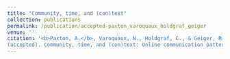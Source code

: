 ```yaml
---
title: "Community, time, and (con)text"
collection: publications
permalink: /publication/accepted-paxton_varoquaux_holdgraf_geiger
venue: ''
citation: '<b>Paxton, A.</b>, Varoquaux, N., Holdgraf, C., & Geiger, R. S.
(accepted). Community, time, and (con)text: Online communication patterns in open-source software communities and their implications for community health. <i>Cognitive Science</i>.'
---
```

